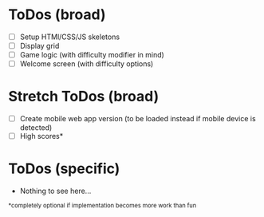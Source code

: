 # ToDos (broad)
- [ ] Setup HTMl/CSS/JS skeletons
- [ ] Display grid
- [ ] Game logic (with difficulty modifier in mind)
- [ ] Welcome screen (with difficulty options)
# Stretch ToDos (broad)
- [ ] Create mobile web app version (to be loaded instead if mobile device is detected)
- [ ] High scores*

# ToDos (specific)
- Nothing to see here...

<sup>*completely optional if implementation becomes more work than fun</sup>
